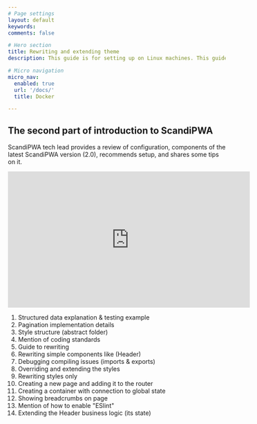 ```yaml
---
# Page settings
layout: default
keywords:
comments: false

# Hero section
title: Rewriting and extending theme
description: This guide is for setting up on Linux machines. This guide is meant for <b>local installation only</b>.

# Micro navigation
micro_nav:
  enabled: true
  url: '/docs/'
  title: Docker

---
```


## The second part of introduction to ScandiPWA

ScandiPWA tech lead provides a review of configuration, components of the latest ScandiPWA version (2.0), recommends setup, and shares some tips on it.

<div class="video">
    <iframe width="560" height="315" src="https://www.youtube.com/embed/TW31C4HbfC4" frameborder="0" allow="accelerometer; autoplay; encrypted-media; gyroscope; picture-in-picture" allowfullscreen></iframe>
</div>

1. Structured data explanation & testing example
2. Pagination implementation details
3. Style structure (abstract folder)
4. Mention of coding standards
5. Guide to rewriting
6. Rewriting simple components like (Header)
7. Debugging compiling issues (imports & exports)
8. Overriding and extending the styles
9. Rewriting styles only
10. Creating a new page and adding it to the router
11. Creating a container with connection to global state
12. Showing breadcrumbs on page
13. Mention of how to enable "ESlint"
14. Extending the Header business logic (its state)
